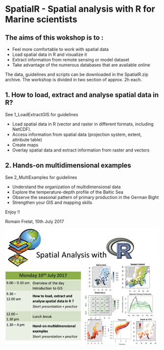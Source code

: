 # SpatialR - Spatial analysis with R for Marine scientists

## The aims of this wokshop is to : 
- Feel more comfortable to work with spatial data 
- Load spatial data in R and visualize it
- Extract information from remote sensing or model dataset
- Take advantage of the numerous databases that are available online


The data, guidelines and scripts can be downloaded in the SpatialR.zip archive.
The workshop is divided in two section of approx. 2h each. 

## 1. How to load, extract and analyse spatial data in R?
See 1_LoadExtractGIS for guidelines
- Load spatial data in R (vector and raster in different formats, including NetCDF). 
- Access information from spatial data (projection system, extent, attribute table) 
- Create maps
- Overlay spatial data and extract information from raster and vectors

## 2. Hands-on multidimensional examples
See 2_MultiExamples for guidelines
- Understand the organization of multidimensional data
- Explore the temperature-depth profile of the Baltic Sea
- Observe the seasonal pattern of primary production in the German Bight 
- Strengthen your GIS and mapping skills


Enjoy !!

Romain Frelat, 10th July 2017

![](Figures/SpatialR_10072017_IHF.jpg) 
